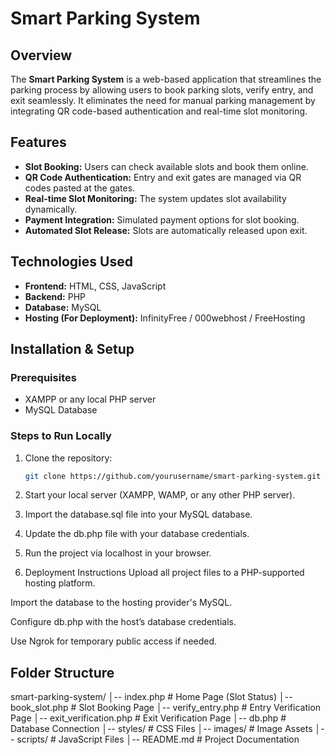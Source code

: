 # Smart Parking System

## Overview
The **Smart Parking System** is a web-based application that streamlines the parking process by allowing users to book parking slots, verify entry, and exit seamlessly. It eliminates the need for manual parking management by integrating QR code-based authentication and real-time slot monitoring.

## Features
- **Slot Booking:** Users can check available slots and book them online.
- **QR Code Authentication:** Entry and exit gates are managed via QR codes pasted at the gates.
- **Real-time Slot Monitoring:** The system updates slot availability dynamically.
- **Payment Integration:** Simulated payment options for slot booking.
- **Automated Slot Release:** Slots are automatically released upon exit.

## Technologies Used
- **Frontend:** HTML, CSS, JavaScript
- **Backend:** PHP
- **Database:** MySQL
- **Hosting (For Deployment):** InfinityFree / 000webhost / FreeHosting

## Installation & Setup

### Prerequisites
- XAMPP or any local PHP server
- MySQL Database

### Steps to Run Locally
1. Clone the repository:
   ```sh
   git clone https://github.com/yourusername/smart-parking-system.git
2. Start your local server (XAMPP, WAMP, or any other PHP server).

3. Import the database.sql file into your MySQL database.

4. Update the db.php file with your database credentials.

5. Run the project via localhost in your browser.

6. Deployment Instructions
Upload all project files to a PHP-supported hosting platform.

Import the database to the hosting provider's MySQL.

Configure db.php with the host’s database credentials.

Use Ngrok for temporary public access if needed.

## Folder Structure

smart-parking-system/
│-- index.php              # Home Page (Slot Status)
│-- book_slot.php          # Slot Booking Page
│-- verify_entry.php       # Entry Verification Page
│-- exit_verification.php  # Exit Verification Page
│-- db.php                 # Database Connection
│-- styles/                # CSS Files
│-- images/                # Image Assets
│-- scripts/               # JavaScript Files
│-- README.md              # Project Documentation
